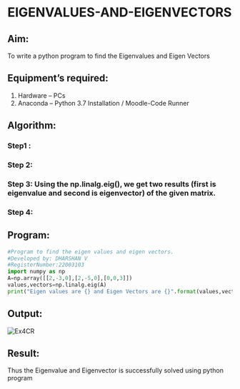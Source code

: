 # EIGENVALUES-AND-EIGENVECTORS
## Aim:
To write a python program to find the Eigenvalues and Eigen Vectors
## Equipment’s required:
1. 	Hardware – PCs
2. 	Anaconda – Python 3.7 Installation / Moodle-Code Runner
## Algorithm:
### Step1 : 
### Step 2: 
### Step 3: Using the np.linalg.eig(),  we get two results (first is eigenvalue and second is eigenvector) of the given matrix.
### Step 4: 

## Program:
```python
#Program to find the eigen values and eigen vectors.
#Developed by: DHARSHAN V
#RegisterNumber:22003103
import numpy as np
A=np.array([[2,-3,0],[2,-5,0],[0,0,3]])
values,vectors=np.linalg.eig(A)
print("Eigen values are {} and Eigen Vectors are {}".format(values,vectors))
```
## Output:
![Ex4CR](https://user-images.githubusercontent.com/113497491/191961445-cf8c9c08-9130-4f15-9d2c-77dd37975165.png)


## Result:
Thus the Eigenvalue and Eigenvector is successfully solved using python program
